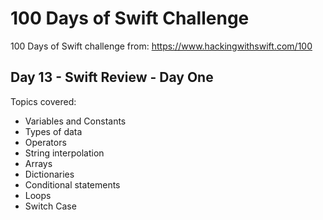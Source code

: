 # 100 Days of Swift Challenge

100 Days of Swift challenge from: https://www.hackingwithswift.com/100

## Day 13 - Swift Review - Day One

Topics covered:
- Variables and Constants
- Types of data
- Operators
- String interpolation
- Arrays
- Dictionaries
- Conditional statements
- Loops
- Switch Case
